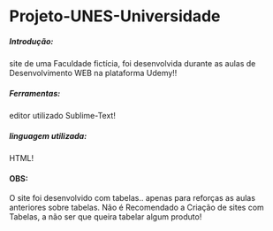 # Projeto-UNES-Universidade


##### Introdução:

site  de uma Faculdade fictícia, foi desenvolvida  durante as aulas  de Desenvolvimento WEB na plataforma Udemy!!



##### Ferramentas:

editor utilizado Sublime-Text!

##### linguagem utilizada:

 HTML!



#### OBS: 

O site foi desenvolvido com tabelas.. apenas para reforças as aulas anteriores sobre tabelas. Não é Recomendado a Criação de sites com Tabelas, a não ser que queira tabelar algum produto!

##### 

